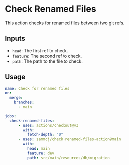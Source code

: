# Check Renamed Files

This action checks for renamed files between two git refs.

## Inputs

- `head`: The first ref to check.
- `feature`: The second ref to check.
- `path`: The path to the file to check.

## Usage

```yaml
name: Check for renamed files
on:
  merge:
    branches:
      - main

jobs:
  check-renamed-files:
      - uses: actions/checkout@v3
        with:
          fetch-depth: "0"
      - uses: sammcj/check-renamed-files-action@main
        with:
          head: main
          feature: dev
          path: src/main/resources/db/migration
```
